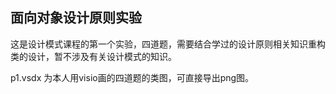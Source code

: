 ## 面向对象设计原则实验

这是设计模式课程的第一个实验，四道题，需要结合学过的设计原则相关知识重构类的设计，暂不涉及有关设计模式的知识。

p1.vsdx 为本人用visio画的四道题的类图，可直接导出png图。